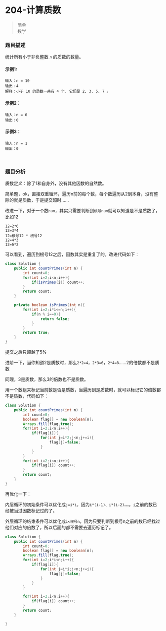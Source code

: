 # 204-计算质数

> 简单  
> 数学

### 题目描述

统计所有小于非负整数 *`n`* 的质数的数量。

#### 示例1:

```
输入：n = 10
输出：4
解释：小于 10 的质数一共有 4 个, 它们是 2, 3, 5, 7 。
```

#### 示例2：

```
输入：n = 0
输出：0
```

#### 示例3：

```
输入：n = 1
输出：0
```

</br>

### 题目分析

质数定义：除了1和自身外，没有其他因数的自然数。

简单题，ok，直接双重循环，遍历n前的每个数，每个数遍历从2到本身，没有整除的就是质数，于是提交超时……

改进一下，对于一个数`num`，其实只需要判断到`根号num`就可以知道是不是质数了，比如12

```
12=2*6
12=3*4
12=根号12 * 根号12
12=4*3
12=6*2
```

可以看到，遍历到根号12之后，因数其实是重复了的。改进代码如下：

```java
class Solution {
    public int countPrimes(int n) {
        int count=0;
        for(int i=2;i<n;i++){
            if(isPrimes(i)) count++;
        }
        return count;
    }

    private boolean isPrimes(int n){
        for(int i=2;i*i<=n;i++){
            if(n % i==0){
                return false;
            }
        }
        return true;
    }
}
```

提交之后只超越了5%



进阶一下，当你知道2是质数时，那么`2*2=4`，`2*3=6`，`2*4=8`……2的倍数都不是质数

同理，3是质数，那么3的倍数也不是质数。

用一个数组来标记当前数是否是质数，当遍历到是质数时，就可以标记它的倍数都不是质数，代码如下：

```java
class Solution {
    public int countPrimes(int n) {
        int count=0;
        boolean flag[] = new boolean[n];
        Arrays.fill(flag,true);
        for(int i=2;i<n;i++){
            if(flag[i]){
                for(int j=i*2;j<n;j+=i){
                    flag[j]=false;
                }
            }
        }
        for(int i=2;i<n;i++){
            if(flag[i]) count++;
        }
        return count;
    }
}
```

再优化一下：

内层循环的初始条件可以优化成`j=i*i`，因为`i*(i-1)、i*(i-2)……`，`i`之前的数已经被当过因数标记过的了。

外层循环的结束条件可以优化成`i<根号n`，因为只要判断到根号n之前的数已经找过他们对应的倍数了，所以后面的都不需要去遍历标记了。

```java
class Solution {
    public int countPrimes(int n) {
        int count=0;
        boolean flag[] = new boolean[n];
        Arrays.fill(flag,true);
        for(int i=2;i*i<n;i++){
            if(flag[i]){
                for(int j=i*i;j<n;j+=i){
                    flag[j]=false;
                }
            }
        }

        for(int i=2;i<n;i++){
            if(flag[i]) count++;
        }
        return count;
    }

}
```

